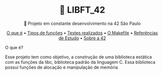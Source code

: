 <h1 align="center">
    <a> 🎒 LIBFT_42 </a>
</h1>
<p align="center">🚀 Projeto em constante desenvolvimento na 42 São Paulo </p>
<p align="center">
 <a href="#oqueé">O que é</a> •
 <a href="#tipos">Tipos de funções</a> • 
 <a href="#testes">Testes realizados</a> • 
 <a href="#Makefile">O Makefile</a> • 
 <a href="#referências">Referências de Estudo</a> • 
 <a href="#sobre">Sobre a 42</a>
</p>

O que é?

Esse projeto tem como objetivo, a construção de uma biblioteca estática com as funções da libc, biblioteca padrão da linguagem C.
Essa biblioteca possui funções de alocação e manipulação de memória
